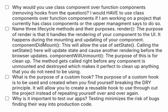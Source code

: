 - [ ] Why would you use class component over function components (removing hooks from the question)?
      I would HAVE to use class components over function components if I am working on a project that currently has class components or the upper managment says to do so.
- [ ] Name three lifecycle methods and their purposes.
      render(): The purpose of render is that it handles the rendering of your component to the UI. It happens during the mounting and updating of your component.
      componentDidMount(): This will allow the use of setState(). Calling the setState() here will update state and cause another rendering before the browser updates.
      componentWillUnmount(): The purpose of this is for clean up. The method gets called right before any component is unmounted and destroyed which makes it perfect to clean up anything that you do not need to be using.
- [ ] What is the purpose of a custom hook?
      The purpose of a custom hook is to be used and created when you find yourself breaking the DRY principle. It will allow you to create a reusable hook to use through out the project instead of repeating yourself over and over again.
- [ ] Why is it important to test our apps?
      Testing minimizes the risk of bugs finding their way into production code.
